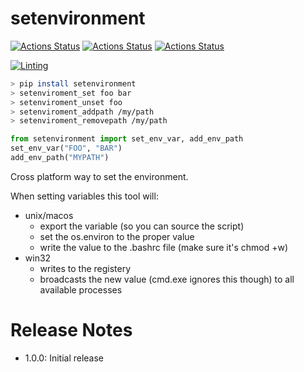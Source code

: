 # setenvironment

[![Actions Status](../../workflows/MacOS_Tests/badge.svg)](../../actions/workflows/push_macos.yml)
[![Actions Status](../../workflows/Win_Tests/badge.svg)](../../actions/workflows/push_win.yml)
[![Actions Status](../../workflows/Ubuntu_Tests/badge.svg)](../../actions/workflows/push_ubuntu.yml)

[![Linting](../../actions/workflows/lint.yml/badge.svg)](../../actions/workflows/lint.yml)

```bash
> pip install setenvironment
> setenviroment_set foo bar
> setenviroment_unset foo
> setenviroment_addpath /my/path
> setenviroment_removepath /my/path
```

```python
from setenvironment import set_env_var, add_env_path
set_env_var("FOO", "BAR")
add_env_path("MYPATH")
```

Cross platform way to set the environment.

When setting variables this tool will:
  * unix/macos
    * export the variable (so you can source the script)
    * set the os.environ to the proper value
    * write the value to the .bashrc file (make sure it's chmod +w)
  * win32
    * writes to the registery
    * broadcasts the new value (cmd.exe ignores this though) to all available processes

# Release Notes
  * 1.0.0: Initial release